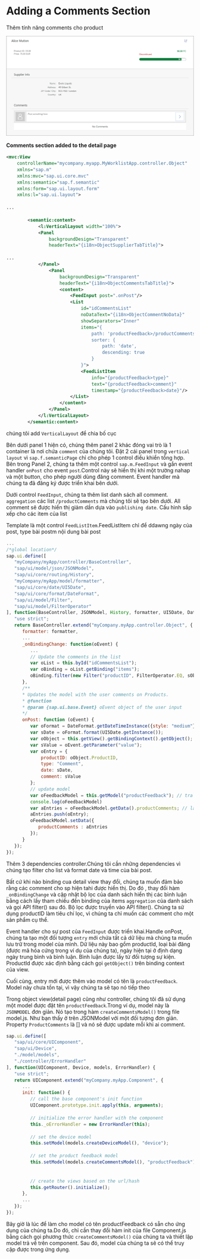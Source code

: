 # Adding a Comments Section

Thêm tính năng comments cho product

![alt text](image-3.png)

**Comments section added to the detail page**

```xml
<mvc:View
    controllerName="mycompany.myapp.MyWorklistApp.controller.Object"
    xmlns="sap.m"
    xmlns:mvc="sap.ui.core.mvc"
    xmlns:semantic="sap.f.semantic"
    xmlns:form="sap.ui.layout.form"
    xmlns:l="sap.ui.layout">

...

        <semantic:content>
            <l:VerticalLayout width="100%">
            <Panel
                backgroundDesign="Transparent"
                headerText="{i18n>ObjectSupplierTabTitle}">

...
            </Panel>
                <Panel
                    backgroundDesign="Transparent"
                    headerText="{i18n>ObjectCommentsTabTitle}">
                    <content>
                        <FeedInput post=".onPost"/>
                        <List
                            id="idCommentsList"
                            noDataText="{i18n>ObjectCommentNoData}"
                            showSeparators="Inner"
                            items="{
                                path: 'productFeedback>/productComments',
                                sorter: {
                                    path: 'date',
                                    descending: true
                                }
                            }">
                            <FeedListItem
                                info="{productFeedback>type}"
                                text="{productFeedback>comment}"
                                timestamp="{productFeedback>date}"/>
                        </List>
                    </content>
                </Panel>
            </l:VerticalLayout>
        </semantic:content>
```

chúng tôi add `VerticalLayout` để chia bố cục

Bên dưới panel 1 hiện có, chúng thêm panel 2 khác đóng vai trò là 1 container là nơi chứa `comment` của chúng tôi. Đặt 2 cái panel trong `vertical layout` vì
`sap.f.semanticPage` chỉ cho phép 1 control điều khiển tổng hợp. Bên trong Panel 2, chúng ta thêm một control `sap.m.FeedInput` và gắn event handler `onPost` cho event `post`.Control này sẽ hiển thị khi một trường nahap và một button, cho phép người dùng đăng comment. Event handler mà chúng ta đã đăng ký được triển khai bên dưới.

Dưới control `FeedInput`, chúng ta thêm list danh sách all comment. `aggregation` các list `/productComments` mà chúng tôi sẽ tạo bên dưới. All comment sẽ được hiển thị giảm dần dựa vào `publishing date`. Cấu hình sắp xếp cho các item của list

Template là một control `FeedListItem`.FeedListItem chỉ để ddawng ngày của post, type bài postm nội dung bài post

```js
...
/*global location*/
sap.ui.define([
   "myCompany/myApp/controller/BaseController",
   "sap/ui/model/json/JSONModel",
   "sap/ui/core/routing/History",
   "myCompany/myApp/model/formatter",
   "sap/ui/core/date/UI5Date",
   "sap/ui/core/format/DateFormat",
   "sap/ui/model/Filter",
   "sap/ui/model/FilterOperator"
], function(BaseController, JSONModel, History, formatter, UI5Date, DateFormat, Filter, FilterOperator) {
   "use strict";
   return BaseController.extend("myCompany.myApp.controller.Object", {
      formatter: formatter,
      ...
      _onBindingChange: function(oEvent) {
         ...
         // Update the comments in the list
         var oList = this.byId("idCommentsList");
         var oBinding = oList.getBinding("items");
         oBinding.filter(new Filter("productID", FilterOperator.EQ, sObjectId));
      },
      /**
      * Updates the model with the user comments on Products.
      * @function
      * @param {sap.ui.base.Event} oEvent object of the user input
      */
      onPost: function (oEvent) {
         var oFormat = DateFormat.getDateTimeInstance({style: "medium"});
         var sDate = oFormat.format(UI5Date.getInstance());
         var oObject = this.getView().getBindingContext().getObject();
         var sValue = oEvent.getParameter("value");
         var oEntry = {
             productID: oObject.ProductID,
             type: "Comment",
             date: sDate,
             comment: sValue
         };
         // update model
         var oFeedbackModel = this.getModel("productFeedback"); // trả về model  `productFeedback`
         console.log(oFeedbackModel)
         var aEntries = oFeedbackModel.getData().productComments; // lấy data từ model đó
         aEntries.push(oEntry);
         oFeedbackModel.setData({
            productComments : aEntries
         });
      }
   });
});
```

Thêm 3 dependencies controller.Chúng tôi cần những dependencies vì chúng tạo filter cho list và format date và time cùa bài post.

Bất cứ khi nào binding cua detail view thay đổi, chúng ta muốn đảm bảo rằng các comment cho sp hiện tahi được hiển thị. Do đó , thay đổi hàm
`_onBindingChange` và cập nhật bộ lọc của danh sách hiển thị các bình luận bằng cách lấy tham chiếu đến binding của items `aggregation` của danh sách và gọi API filter() sau đó. Bộ lọc được truyền vào API filter(). Chúng ta sử dụng productID làm tiêu chí lọc, vì chúng ta chỉ muốn các comment cho một sản phẩm cụ thể.

Event handler cho sự post của `FeedInput` được triển khai.Handle onPost, chúng ta tạo một đối tượng `entry` mới chứa tất cả dữ liệu mà chúng ta muốn lưu trữ trong model của mình. Dữ liệu này bao gồm productId, loại bài đăng (được mã hóa cứng trong ví dụ của chúng ta), ngày hiện tại ở định dạng ngày trung bình và bình luận. Bình luận được lấy từ đối tượng sự kiện. ProductId được xác định bằng cách gọi `getObject()` trên binding context của view.

Cuối cùng, entry mới được thêm vào model có tên là `productFeedback`. Model này chưa tồn tại, vì vậy chúng ta sẽ tạo nó tiếp theo

Trong object view(detail page) cũng như controller, chúng tôi đã sử dụng một model được đặt tên `productFeedback`.Trong ví dụ, model này là `JSONMODEL` đơn giản. Nó tạo trong hàm `createCommentsModel()` trong file model.js. Như bạn thấy ở trên JSONModel với một đối tượng đơn giản. Property `ProductComments` là [] và nó sẽ được update mỗi khi ai comment.

```js
sap.ui.define([
   "sap/ui/core/UIComponent",
   "sap/ui/Device",
   "./model/models",
   "./controller/ErrorHandler"
], function(UIComponent, Device, models, ErrorHandler) {
   "use strict";
   return UIComponent.extend("myCompany.myApp.Component", {
      ...
      init: function() {
         // call the base component's init function
         UIComponent.prototype.init.apply(this, arguments);

         // initialize the error handler with the component
         this._oErrorHandler = new ErrorHandler(this);

         // set the device model
         this.setModel(models.createDeviceModel(), "device");

         // set the product feedback model
         this.setModel(models.createCommentsModel(), "productFeedback");


         // create the views based on the url/hash
         this.getRouter().initialize();
      },
      ...
   });
});
```

Bây giờ là lúc để làm cho model có tên productFeedback có sẵn cho ứng dụng của chúng ta.Do đó, chỉ cần thay đổi hàm init của file Component.js bằng cách gọi phương thức `createCommentsModel()` của chúng ta và thiết lập model trả về trên component. Sau đó, model của chúng ta sẽ có thể truy cập được trong ứng dụng.

